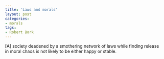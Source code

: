 ```yaml
---
title: 'Laws and morals'
layout: post
categories:
- morals
tags:
- Robert Bork
---
```


\[A\] society deadened by a smothering network of laws while finding release in moral chaos is not likely to be either happy or stable.